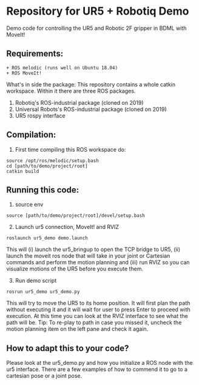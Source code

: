 # Repository for UR5 + Robotiq Demo
Demo code for controlling the UR5 and Robotic 2F gripper in BDML with MoveIt!

## Requirements:
    + ROS melodic (runs well on Ubuntu 18.04)
    + ROS MoveIt!

What's in side the package:
This repository contains a whole catkin workspace. Within it there are three
ROS packages.
1. Robotiq's ROS-industrial package (cloned on 2019) 
2. Universal Robots's ROS-industrial package (cloned on 2019) 
3. UR5 rospy interface

## Compilation:
1. First time compiling this ROS workspace do:
```console
source /opt/ros/melodic/setup.bash
cd [path/to/demo/project/root]
catkin build
```

## Running this code:

1. source env
```console 
source [path/to/demo/project/root]/devel/setup.bash
```

2. Launch ur5 connection, MoveIt! and RVIZ
```console 
roslaunch ur5_demo demo.launch
```
This will (i) launch the ur5_bringup to open the TCP bridge to UR5, (ii) launch
the moveit ros node that will take in your joint or Cartesian commands and
perform the motion planning and (iii) run RVIZ so you can visualize motions of
the UR5 before you execute them.

3. Run demo script
```console 
rosrun ur5_demo ur5_demo.py
```
This will try to move the UR5 to its home position. It will first plan the path
without executing it and it will wait for user to press Enter to proceed with
execution. At this time you can look at the RVIZ interface to see what the path
will be. Tip: To re-play to path in case you missed it, uncheck the motion planning
item on the left pane and check it again.


## How to adapt this to your code?
Please look at the ur5_demo.py and how you initialize a ROS node with the ur5
interface. There are a few examples of how to commend it to go to a cartesian
pose or a joint pose.

